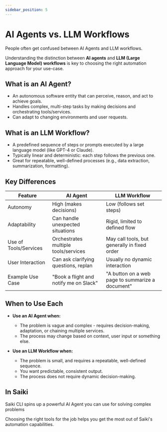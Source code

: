 ```yaml
---
sidebar_position: 5
---
```


# AI Agents vs. LLM Workflows

People often get confused between AI Agents and LLM workflows.

Understanding the distinction between **AI agents** and **LLM (Large Language Model) workflows** is key to choosing the right automation approach for your use-case.

## What is an AI Agent?

- An autonomous software entity that can perceive, reason, and act to achieve goals.
- Handles complex, multi-step tasks by making decisions and orchestrating tools/services.
- Can adapt to changing environments and user requests.

## What is an LLM Workflow?

- A predefined sequence of steps or prompts executed by a large language model (like GPT-4 or Claude).
- Typically linear and deterministic: each step follows the previous one.
- Great for repeatable, well-defined processes (e.g., data extraction, summarization, formatting).

## Key Differences

| Feature                | AI Agent                                 | LLM Workflow                         |
|------------------------|------------------------------------------|--------------------------------------|
| Autonomy               | High (makes decisions)                   | Low (follows set steps)              |
| Adaptability           | Can handle unexpected situations         | Rigid, limited to defined flow       |
| Use of Tools/Services  | Orchestrates multiple tools/services     | May call tools, but generally in fixed order   |
| User Interaction       | Can ask clarifying questions, replan     | Usually no dynamic interaction       |
| Example Use Case       | "Book a flight and notify me on Slack"  | "A button on a web page to summarize a document"           |

## When to Use Each

- **Use an AI Agent when:**
  - The problem is vague and complex - requires decision-making, adaptation, or chaining multiple services.
  - The process may change based on context, user input or something else.

- **Use an LLM Workflow when:**
  - The problem is small, and requires a repeatable, well-defined sequence.
  - You want predictable, consistent output.
  - The process does not require dynamic decision-making.


## In Saiki

Saiki CLI spins up a powerful AI Agent you can use for solving complex problems

Choosing the right tools for the job helps you get the most out of Saiki's automation capabilities. 